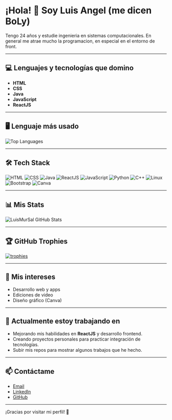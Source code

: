# ¡Hola! 👋 Soy Luis Angel (me dicen BoLy)

Tengo 24 años y estudie ingenieria en sistemas computacionales. En general me atrae mucho la programacion, en especial en el entorno de front.

---

## 💻 Lenguajes y tecnologías que domino

- **HTML**
- **CSS**
- **Java**
- **JavaScript**
- **ReactJS**

---

## 🖥️ Lenguaje más usado

![Top Languages](https://github-readme-stats.vercel.app/api/top-langs/?username=LuisMurSal&layout=compact&theme=radical)

---

## 🛠️ Tech Stack

![HTML](https://img.shields.io/badge/HTML-E34F26?style=for-the-badge&logo=html5&logoColor=white)
![CSS](https://img.shields.io/badge/CSS-1572B6?style=for-the-badge&logo=css3&logoColor=white)
![Java](https://img.shields.io/badge/Java-007396?style=for-the-badge&logo=java&logoColor=white)
![ReactJS](https://img.shields.io/badge/React-20232A?style=for-the-badge&logo=react&logoColor=61DAFB)
![JavaScript](https://img.shields.io/badge/JavaScript-F7DF1E?style=for-the-badge&logo=javascript&logoColor=black)
![Python](https://img.shields.io/badge/Python-3776AB?style=for-the-badge&logo=python&logoColor=white)
![C++](https://img.shields.io/badge/C++-00599C?style=for-the-badge&logo=c%2B%2B&logoColor=white)
![Linux](https://img.shields.io/badge/Linux-FCC624?style=for-the-badge&logo=linux&logoColor=black)
![Bootstrap](https://img.shields.io/badge/Bootstrap-7952B3?style=for-the-badge&logo=bootstrap&logoColor=white)
![Canva](https://img.shields.io/badge/Canva-00C4CC?style=for-the-badge&logo=canva&logoColor=white)

---

## 📊 Mis Stats

![LuisMurSal GitHub Stats](https://github-readme-stats.vercel.app/api?username=LuisMurSal&show_icons=true&theme=radical)

---

## 🏆 GitHub Trophies

[![trophies](https://github-profile-trophy.vercel.app/?username=LuisMurSal&theme=radical&no-frame=true)](https://github.com/LuisMurSal)

---

## 🎯 Mis intereses

- Desarrollo web y apps  
- Ediciones de video 
- Diseño gráfico (Canva)  

---

## 🔭 Actualmente estoy trabajando en

- Mejorando mis habilidades en **ReactJS** y desarrollo frontend.
- Creando proyectos personales para practicar integración de tecnologías.
- Subir mis repos para mostrar algunos trabajos que he hecho.

---

## 📫 Contáctame

- [Email](bolliyodjms16@gmail.com)
- [LinkedIn](https://www.linkedin.com/in/luis-angel-murillo-salinas)
- [GitHub](https://github.com/ElBoLy)


---

¡Gracias por visitar mi perfil! 🚀
